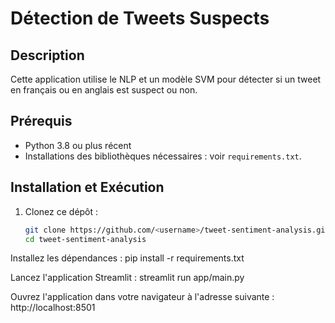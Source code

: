 # Détection de Tweets Suspects

## Description
Cette application utilise le NLP et un modèle SVM pour détecter si un tweet en français ou en anglais est suspect ou non. 

## Prérequis
- Python 3.8 ou plus récent
- Installations des bibliothèques nécessaires : voir `requirements.txt`.

## Installation et Exécution

1. Clonez ce dépôt :
   ```bash
   git clone https://github.com/<username>/tweet-sentiment-analysis.git
   cd tweet-sentiment-analysis
Installez les dépendances :
  pip install -r requirements.txt

Lancez l'application Streamlit :
  streamlit run app/main.py
  
Ouvrez l'application dans votre navigateur à l'adresse suivante :
  http://localhost:8501
